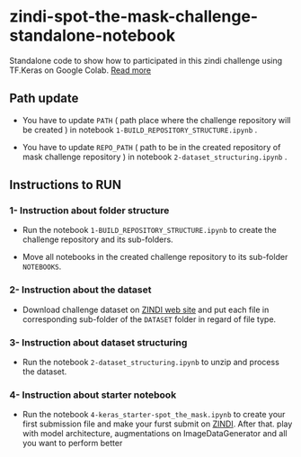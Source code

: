# zindi-spot-the-mask-challenge-standalone-notebook

Standalone code to show how to participated in this zindi challenge using TF.Keras on Google Colab. [Read more](https://zindi.africa/competitions/zindiweekendz-learning-spot-the-mask-challenge/)


## Path update
-   You have to update ` PATH ` ( path place where the challenge repository will be created ) in notebook ` 1-BUILD_REPOSITORY_STRUCTURE.ipynb ` .

-   You have to update ` REPO_PATH ` ( path to be in the created repository of mask challenge repository ) in notebook ` 2-dataset_structuring.ipynb ` .


## Instructions to RUN 

### 1- Instruction about folder structure
-    Run the notebook ` 1-BUILD_REPOSITORY_STRUCTURE.ipynb ` to create the challenge repository and its sub-folders.

-   Move all notebooks in the created challenge repository to its sub-folder ` NOTEBOOKS `.


### 2- Instruction about the dataset

-   Download challenge dataset on [ZINDI web site](https://zindi.africa/competitions/zindiweekendz-learning-spot-the-mask-challenge/data) and put each file in corresponding sub-folder of the ` DATASET ` folder in regard of file type.


### 3- Instruction about dataset structuring
- Run the notebook ` 2-dataset_structuring.ipynb ` to unzip and process the dataset.

### 4- Instruction about starter notebook
- Run the notebook ` 4-keras_starter-spot_the_mask.ipynb ` to create your first submission file and make your furst submit on [ZINDI](https://zindi.africa/competitions/zindiweekendz-learning-spot-the-mask-challenge/submit). After that. play with model architecture, augmentations on ImageDataGenerator and all you want to perform better
